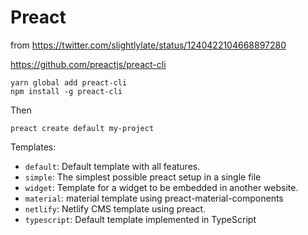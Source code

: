 # Preact

from https://twitter.com/slightlylate/status/1240422104668897280

https://github.com/preactjs/preact-cli

    yarn global add preact-cli
    npm install -g preact-cli

Then

    preact create default my-project

Templates:

- `default`: Default template with all features.
- `simple`: The simplest possible preact setup in a single file
- `widget`: Template for a widget to be embedded in another website.
- `material`: material template using preact-material-components
- `netlify`: Netlify CMS template using preact.
- `typescript`: Default template implemented in TypeScript
